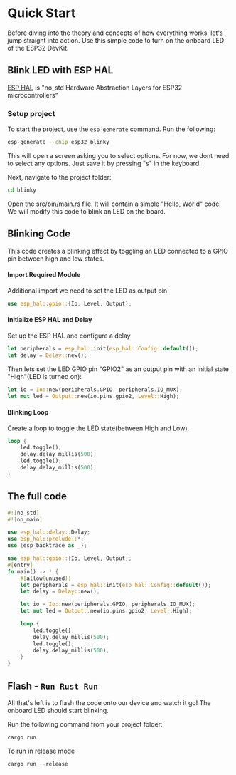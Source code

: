 # Quick Start

Before diving into the theory and concepts of how everything works, let's jump straight into action. Use this simple code to turn on the onboard LED of the ESP32 DevKit.

## Blink LED with ESP HAL
[ESP HAL](https://github.com/esp-rs/esp-hal) is "no_std Hardware Abstraction Layers for ESP32 microcontrollers"

### Setup project

To start the project, use the `esp-generate` command. Run the following:

```sh
esp-generate --chip esp32 blinky
```

This will open a screen asking you to select options. For now, we dont need to select any options. Just save it by pressing "s" in the keyboard.

Next, navigate to the project folder:
```sh
cd blinky
```

Open the src/bin/main.rs file. It will contain a simple "Hello, World" code. We will modify this code to blink an LED on the board.

## Blinking Code

This code creates a blinking effect by toggling an LED connected to a GPIO pin between high and low states.

#### Import Required Module
Additional import we need to set the LED as output pin
```rust
use esp_hal::gpio::{Io, Level, Output};
```

#### Initialize ESP HAL and Delay
Set up the ESP HAL and configure a delay
```rust
let peripherals = esp_hal::init(esp_hal::Config::default());
let delay = Delay::new();
```

Then lets set the LED GPIO pin "GPIO2" as an output pin with an initial state "High"(LED is turned on):
```rust
let io = Io::new(peripherals.GPIO, peripherals.IO_MUX);
let mut led = Output::new(io.pins.gpio2, Level::High);
```

#### Blinking Loop
Create a loop to toggle the LED state(between High and Low).
```rust
loop {
    led.toggle();
    delay.delay_millis(500);
    led.toggle();
    delay.delay_millis(500);
}
```

## The full code
```rust
#![no_std]
#![no_main]

use esp_hal::delay::Delay;
use esp_hal::prelude::*;
use {esp_backtrace as _};

use esp_hal::gpio::{Io, Level, Output};
#[entry]
fn main() -> ! {
    #[allow(unused)]
    let peripherals = esp_hal::init(esp_hal::Config::default());
    let delay = Delay::new();

    let io = Io::new(peripherals.GPIO, peripherals.IO_MUX);
    let mut led = Output::new(io.pins.gpio2, Level::High);

    loop {
        led.toggle();
        delay.delay_millis(500);
        led.toggle();
        delay.delay_millis(500);
    }
}
```

## Flash - `Run Rust Run`
All that's left is to flash the code onto our device and watch it go! The onboard LED should start blinking.

Run the following command from your project folder:
```rust
cargo run
```

To run in release mode
```rust
cargo run --release
```
